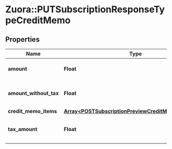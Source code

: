 # Zuora::PUTSubscriptionResponseTypeCreditMemo

## Properties
Name | Type | Description | Notes
------------ | ------------- | ------------- | -------------
**amount** | **Float** | Credit memo amount. | [optional] 
**amount_without_tax** | **Float** | Credit memo amount minus tax. | [optional] 
**credit_memo_items** | [**Array&lt;POSTSubscriptionPreviewCreditMemoItemsType&gt;**](POSTSubscriptionPreviewCreditMemoItemsType.md) |  | [optional] 
**tax_amount** | **Float** | Tax amount on the credit memo. | [optional] 


